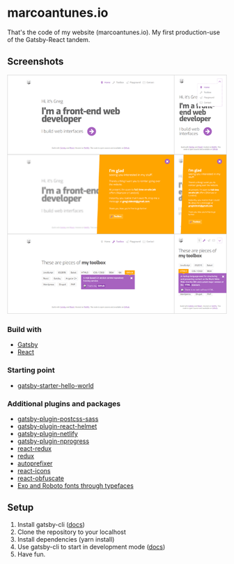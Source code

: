 # marcoantunes.io

That's the code of my website (marcoantunes.io). My first production-use of the Gatsby-React tandem.



## Screenshots
![](static/assets/readme-screens.png)



### Build with

* [Gatsby](https://github.com/gatsbyjs/gatsby)
* [React](https://github.com/facebook/react)



### Starting point

* [gatsby-starter-hello-world](https://github.com/gatsbyjs/gatsby-starter-hello-world)



### Additional plugins and packages

* [gatsby-plugin-postcss-sass](https://github.com/gatsbyjs/gatsby/tree/master/packages/gatsby-plugin-postcss-sass)
* [gatsby-plugin-react-helmet](https://github.com/gatsbyjs/gatsby/tree/master/packages/gatsby-plugin-react-helmet)
* [gatsby-plugin-netlify](https://github.com/gatsbyjs/gatsby/tree/master/packages/gatsby-plugin-netlify)
* [gatsby-plugin-nprogress](https://github.com/gatsbyjs/gatsby/tree/master/packages/gatsby-plugin-nprogress)
* [react-redux](https://github.com/reactjs/react-redux)
* [redux](https://github.com/reactjs/redux)  
* [autoprefixer](https://github.com/postcss/autoprefixer)
* [react-icons](https://github.com/gorangajic/react-icons)
* [react-obfuscate](https://github.com/coston/react-obfuscate)
* [Exo and Roboto fonts through typefaces](https://github.com/KyleAMathews/typefaces)



## Setup

1. Install gatsby-cli ([docs](https://www.gatsbyjs.org/tutorial/part-one/#install-the-hello-world-starter))
2. Clone the repository to your localhost
3. Install dependencies (yarn install)
4. Use gatsby-cli to start in development mode ([docs](https://www.gatsbyjs.org/docs/))
5. Have fun.


